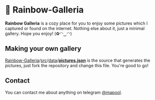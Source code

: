 # 🌈 Rainbow-Galleria

**Rainbow Galleria** is a cozy place for you to enjoy some pictures which I captured or found on the internet. Nothing else about it, just a minimal gallery. Hope you enjoy! (✿◠‿◠)


## Making your own gallery
 [Rainbow-Galleria](https://github.com/Ali-mszd/Rainbow-Galleria)/[src](https://github.com/Ali-mszd/Rainbow-Galleria/tree/master/src)/[data](https://github.com/Ali-mszd/Rainbow-Galleria/tree/master/src/data)/[**pictures.json**](https://github.com/Ali-mszd/Rainbow-Galleria/blob/master/src/data/pictures.json) is the source that generates the pictures, just fork the repository and change this file. You're good to go!

## Contact
You can contact me about anything on telegram [@mapool](http://telegram.me/mapool).
